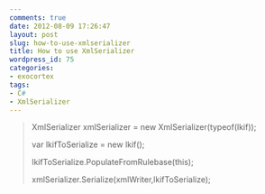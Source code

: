 ```yaml
---
comments: true
date: 2012-08-09 17:26:47
layout: post
slug: how-to-use-xmlserializer
title: How to use XmlSerializer
wordpress_id: 75
categories:
- exocortex
tags:
- C#
- XmlSerializer
---
```


> XmlSerializer xmlSerializer = new XmlSerializer(typeof(lkif)); 
> 
> var lkifToSerialize = new lkif(); 
> 
> lkifToSerialize.PopulateFromRulebase(this); 
> 
> xmlSerializer.Serialize(xmlWriter,lkifToSerialize);
